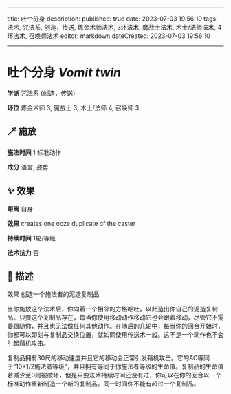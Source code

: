 
---
title: 吐个分身
description: 
published: true
date: 2023-07-03 19:56:10
tags: 法术, 咒法系, 创造，传送, 炼金术师法术, 3环法术, 魔战士法术, 术士/法师法术, 4环法术, 召唤师法术
editor: markdown
dateCreated: 2023-07-03 19:56:10

---

# **吐个分身** *Vomit twin*

**学派** 咒法系 (创造，传送) 

**环位** 炼金术师 3, 魔战士 3, 术士/法师 4, 召唤师 3

## 🪄 施放

**施法时间** 1 标准动作

**成分** 语言, 姿势

## ✨ 效果  

**距离** 自身 

**效果** creates one ooze duplicate of the caster 

**持续时间** 1轮/等级 

**法术抗力** 否

## 📖 描述

效果              创造一个施法者的泥造复制品

当你施放这个法术后，你向着一个相邻的方格呕吐，以此造出你自己的泥造复制品。只要这个复制品存在，每当你使用移动动作移动它也会跟着移动，尽管它不需要跟随你，并且也无法做任何其他动作。在随后的几轮中，每当你的回合开始时，你都可以即刻与复制品交换位置，就如同使用传送术一般。这不是一个动作也不会引起藉机攻击。

复制品拥有30尺的移动速度并且它的移动会正常引发藉机攻击。它的AC等同于“10+1/2施法者等级”，并且拥有等同于你施法者等级的生命值。复制品的生命值若减少至0则被破坏，但是只要法术持续时间还没有过，你可以在你的回合以一个标准动作重新制造一个新的复制品。同一时间你不能有超过一个复制品。
    